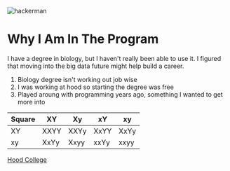 ![hackerman](https://i.kym-cdn.com/entries/icons/original/000/021/807/ig9OoyenpxqdCQyABmOQBZDI0duHk2QZZmWg2Hxd4ro.jpg)

# Why I Am In The Program

I have a degree in biology, but I haven't really been able to use it.  I figured that moving into the big data future might help build a career.

1. Biology degree isn't working out job wise
1. I was working at hood so starting the degree was free
1. Played aroung with programming years ago, something I wanted to get more into

Square | XY | Xy | xY | xy
-- | -- | -- | -- | --
XY | XXYY | XXYy | XxYY | XxYy
xy | XxYy | Xxyy | xxYy | xxyy

[Hood College](https://www.hood.edu/)
